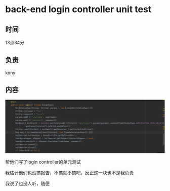 # back-end login controller unit test

## 时间

13点34分

## 负责

kony

## 内容

![image-20200717133527175](back-end%20login%20controller%20unit%20test.assets/image-20200717133527175.png)

帮他们写了login controller的单元测试

我估计他们也没搞报告，不搞就不搞吧，反正这一块也不是我负责

我说了也没人听，随便